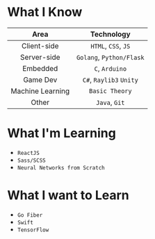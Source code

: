 # What I Know

| Area          | Technology   |
| :-----------: | :----------: |
| Client-side | `HTML`, `CSS`, `JS` |
| Server-side | `Golang`, `Python/Flask` |
| Embedded | `C`, `Arduino` |
| Game Dev | `C#`, `Raylib3` `Unity` |
| Machine Learning | `Basic Theory` |
| Other | `Java`, `Git` |

# What I'm Learning
* `ReactJS`
* `Sass/SCSS`
* `Neural Networks from Scratch` 

# What I want to Learn
* `Go Fiber`
* `Swift`
* `TensorFlow`
